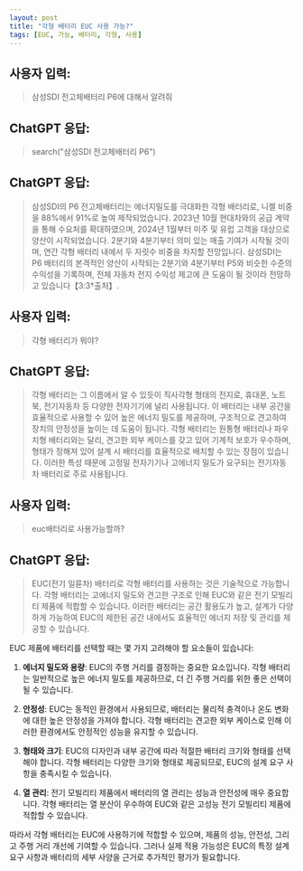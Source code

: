 ```yaml
---
layout: post
title: "각형 배터리 EUC 사용 가능?"
tags: [EUC, 가능, 배터리, 각형, 사용]
---
```


## 사용자 입력:
> 삼성SDI 전고체배터리 P6에 대해서 알려줘

## ChatGPT 응답:
> search("삼성SDI 전고체배터리 P6")

## ChatGPT 응답:
> 삼성SDI의 P6 전고체배터리는 에너지밀도를 극대화한 각형 배터리로, 니켈 비중을 88%에서 91%로 높여 제작되었습니다. 2023년 10월 현대차와의 공급 계약을 통해 수요처를 확대하였으며, 2024년 1월부터 미주 및 유럽 고객을 대상으로 양산이 시작되었습니다. 2분기와 4분기부터 의미 있는 매출 기여가 시작될 것이며, 연간 각형 배터리 내에서 두 자릿수 비중을 차지할 전망입니다. 삼성SDI는 P6 배터리의 본격적인 양산이 시작되는 2분기와 4분기부터 P5와 비슷한 수준의 수익성을 기록하며, 전체 자동차 전지 수익성 제고에 큰 도움이 될 것이라 전망하고 있습니다【3:3†출처】.

## 사용자 입력:
> 각형 배터리가 뭐야?

## ChatGPT 응답:
> 각형 배터리는 그 이름에서 알 수 있듯이 직사각형 형태의 전지로, 휴대폰, 노트북, 전기자동차 등 다양한 전자기기에 널리 사용됩니다. 이 배터리는 내부 공간을 효율적으로 사용할 수 있어 높은 에너지 밀도를 제공하며, 구조적으로 견고하여 장치의 안정성을 높이는 데 도움이 됩니다. 각형 배터리는 원통형 배터리나 파우치형 배터리와는 달리, 견고한 외부 케이스를 갖고 있어 기계적 보호가 우수하며, 형태가 정해져 있어 설계 시 배터리를 효율적으로 배치할 수 있는 장점이 있습니다. 이러한 특성 때문에 고정밀 전자기기나 고에너지 밀도가 요구되는 전기자동차 배터리로 주로 사용됩니다.

## 사용자 입력:
> euc배터리로 사용가능할까?

## ChatGPT 응답:
> EUC(전기 일륜차) 배터리로 각형 배터리를 사용하는 것은 기술적으로 가능합니다. 각형 배터리는 고에너지 밀도와 견고한 구조로 인해 EUC와 같은 전기 모빌리티 제품에 적합할 수 있습니다. 이러한 배터리는 공간 활용도가 높고, 설계가 다양하게 가능하여 EUC의 제한된 공간 내에서도 효율적인 에너지 저장 및 관리를 제공할 수 있습니다.

EUC 제품에 배터리를 선택할 때는 몇 가지 고려해야 할 요소들이 있습니다:

1. **에너지 밀도와 용량**: EUC의 주행 거리를 결정하는 중요한 요소입니다. 각형 배터리는 일반적으로 높은 에너지 밀도를 제공하므로, 더 긴 주행 거리를 위한 좋은 선택이 될 수 있습니다.

2. **안정성**: EUC는 동적인 환경에서 사용되므로, 배터리는 물리적 충격이나 온도 변화에 대한 높은 안정성을 가져야 합니다. 각형 배터리는 견고한 외부 케이스로 인해 이러한 환경에서도 안정적인 성능을 유지할 수 있습니다.

3. **형태와 크기**: EUC의 디자인과 내부 공간에 따라 적절한 배터리 크기와 형태를 선택해야 합니다. 각형 배터리는 다양한 크기와 형태로 제공되므로, EUC의 설계 요구 사항을 충족시킬 수 있습니다.

4. **열 관리**: 전기 모빌리티 제품에서 배터리의 열 관리는 성능과 안전성에 매우 중요합니다. 각형 배터리는 열 분산이 우수하여 EUC와 같은 고성능 전기 모빌리티 제품에 적합할 수 있습니다.

따라서 각형 배터리는 EUC에 사용하기에 적합할 수 있으며, 제품의 성능, 안전성, 그리고 주행 거리 개선에 기여할 수 있습니다. 그러나 실제 적용 가능성은 EUC의 특정 설계 요구 사항과 배터리의 세부 사양을 근거로 추가적인 평가가 필요합니다.


